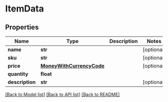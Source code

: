 # ItemData

## Properties
Name | Type | Description | Notes
------------ | ------------- | ------------- | -------------
**name** | **str** |  | [optional] 
**sku** | **str** |  | [optional] 
**price** | [**MoneyWithCurrencyCode**](MoneyWithCurrencyCode.md) |  | [optional] 
**quantity** | **float** |  | 
**description** | **str** |  | [optional] 

[[Back to Model list]](../README.md#documentation-for-models) [[Back to API list]](../README.md#documentation-for-api-endpoints) [[Back to README]](../README.md)


